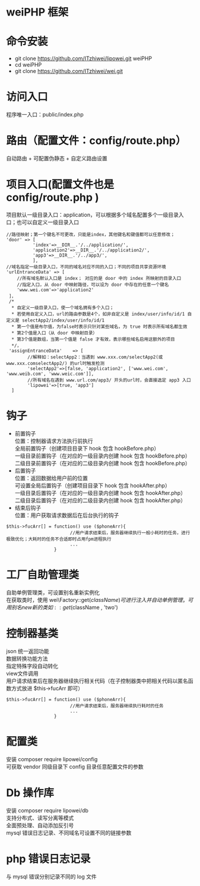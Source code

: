 # weiPHP 框架
# 命令安装
* git clone https://github.com/ITzhiwei/lipowei.git weiPHP
* cd weiPHP
* git clone https://github.com/ITzhiwei/wei.git  
# 访问入口
程序唯一入口：public/index.php  
# 路由（配置文件：config/route.php）
自动路由 + 可配置伪静态 + 自定义路由设置  
# 项目入口(配置文件也是 config/route.php )
项目默认一级目录入口：application，可以根据多个域名配置多个一级目录入口；也可以自定义一级目录入口
```
//路径映射；第一个键名不可更改，只能是index，其他键名和键值都可以任意修改；
'door' => [
          'index'=>__DIR__.'/../application/',
          'application2'=>__DIR__.'/../application2/',
          'app3'=>__DIR__.'/../app3/',
          ],
//域名指定一级目录入口，不同的域名对应不同的入口；不同的项目共享资源环境
'urlEntranceData' => [
    //所有域名默认入口是 index； 对应的是 door 中的 index 所映射的目录入口
    //指定入口，从 door 中映射路径，可以设为 door 中存在的任意一个键名
    'www.wei.com'=>'application2'
 ]，
 /*
  * 自定义一级目录入口，使一个域名拥有多个入口；
  * 若使用自定义入口，url的路由参数是4个，如非自定义是 index/user/info/id/1 自定义是 selectApp2/index/user/info/id/1
  * 第一个值是布尔值，为false时表示只针对某些域名，为 true 时表示所有域名都生效
  * 第2个值是入口（从 door 中映射目录）
  * 第3个值是数组，当第一个值是 false 才有效，表示哪些域名启用这额外的项目
  */，
 'assignEntranceData'    => [
        //解释如：selectApp2：当遇到 www.xxx.com/selectApp2(或www.xxx.comselectApp2/) 的url时触发检测
        'selectApp2'=>[false, 'application2', ['www.wei.com', 'www.weib.com', 'www.weic.com']],
        //所有域名在遇到 www.url.com/app3/ 开头的url时，会直接选定 app3 入口
        'lipowei'=>[true, 'app3']
  ]
```
# 钩子
* 前置钩子  
位置：控制器请求方法执行前执行       
全局前置钩子（创建项目目录下 hook  包含 hookBefore.php）  
一级目录前置钩子（在对应的一级目录内创建 hook 包含 hookBefore.php）  
二级目录前置钩子（在对应的二级目录内创建 hook 包含 hookBefore.php）  
* 后置钩子  
位置：返回数据给用户前的位置  
可设置全局后置钩子（创建项目目录下 hook 包含 hookAfter.php）  
一级目录后置钩子（在对应的一级目录内创建 hook 包含 hookAfter.php）  
二级目录后置钩子（在对应的二级目录内创建 hook 包含 hookAfter.php）  
* 结束后钩子  
位置：用户获取请求数据后在后台执行的钩子  
````
$this->fucArr[] = function() use ($phoneArr){
                        //用户请求结束后，服务器继续执行一般小耗时的任务，进行极致优化；大耗时的任务不合适即时占用fpm进程执行
                        ...
                  }
````
# 工厂自助管理类
自助单例管理类，可设置别名重新实例化  
在获取类时，使用 wei\Factory::get($className) 可进行注入并自动单例管理，可用别名new新的类如::get($className , 'two')   
# 控制器基类
json 统一返回功能  
数据转换功能方法  
指定特殊字段自动转化  
view文件调用  
用户请求结束后在服务器继续执行相关代码（在子控制器类中把相关代码以匿名函数方式放进 $this->fucArr 即可）
````
$this->fucArr[] = function() use ($phoneArr){
                        //用户请求结束后，服务器继续执行耗时的任务
                        ...
                  }
````
# 配置类
安装 composer require lipowei/config   
可获取 vendor 同级目录下 config 目录任意配置文件的参数   
# Db 操作库
安装 composer require lipowei/db  
支持分布式、读写分离等模式  
全面预处理、自动添加反引号  
mysql 错误日志记录、不同域名可设置不同的链接参数    
# php 错误日志记录
与 mysql 错误分别记录不同的 log 文件
